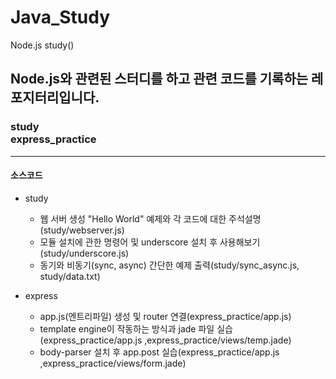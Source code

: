 # Java_Study

Node.js study()
<br>

## Node.js와 관련된 스터디를 하고 관련 코드를 기록하는 레포지터리입니다.

### study<br>express_practice

---

#### 소스코드

- study

  - 웹 서버 생성 "Hello World" 예제와 각 코드에 대한 주석설명(study/webserver.js)
  - 모듈 설치에 관한 명령어 및 underscore 설치 후 사용해보기(study/underscore.js)
  - 동기와 비동기(sync, async) 간단한 예제 출력(study/sync_async.js, study/data.txt)

- express
  - app.js(엔트리파일) 생성 및 router 연결(express_practice/app.js)
  - template engine이 작동하는 방식과 jade 파일 실습(express_practice/app.js ,express_practice/views/temp.jade)
  - body-parser 설치 후 app.post 실습(express_practice/app.js ,express_practice/views/form.jade)
